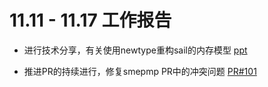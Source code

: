 # 11.11 - 11.17 工作报告

- 进行技术分享，有关使用newtype重构sail的内存模型 [ppt](../sail-riscv/sail_riscv_memory.pdf)

- 推进PR的持续进行，修复smepmp PR中的冲突问题 [PR#101](https://github.com/riscv/sail-riscv/pull/601/commits/ebce8d326a4de8f8d420ca96fb22e8a0a4cde89a)